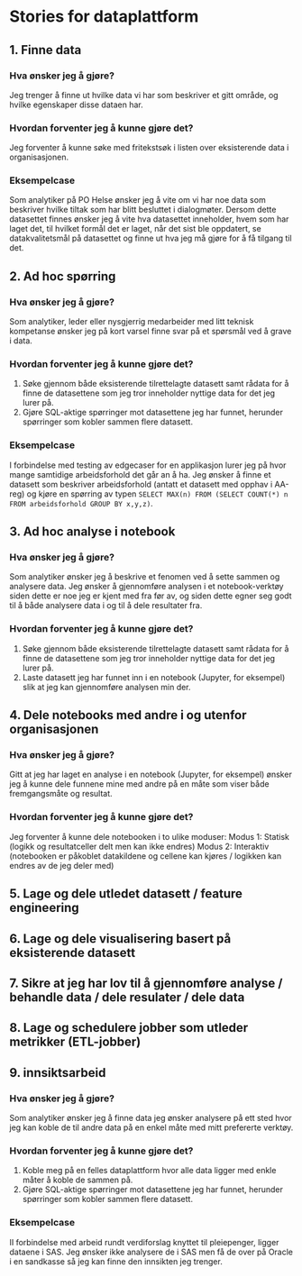 # Stories for dataplattform

## 1. Finne data
### Hva ønsker jeg å gjøre?
Jeg trenger å finne ut hvilke data vi har som beskriver et gitt område, og hvilke egenskaper disse dataen har.

### Hvordan forventer jeg å kunne gjøre det?
Jeg forventer å kunne søke med fritekstsøk i listen over eksisterende data i organisasjonen.

### Eksempelcase
Som analytiker på PO Helse ønsker jeg å vite om vi har noe data som beskriver hvilke tiltak som har blitt besluttet i dialogmøter. Dersom dette datasettet finnes ønsker jeg å vite hva datasettet inneholder, hvem som har laget det, til hvilket formål det er laget, når det sist ble oppdatert, se datakvalitetsmål på datasettet og finne ut hva jeg må gjøre for å få tilgang til det. 

## 2. Ad hoc spørring
### Hva ønsker jeg å gjøre?
Som analytiker, leder eller nysgjerrig medarbeider med litt teknisk kompetanse ønsker jeg på kort varsel finne svar på et spørsmål ved å grave i data.

### Hvordan forventer jeg å kunne gjøre det?
1. Søke gjennom både eksisterende tilrettelagte datasett samt rådata for å finne de datasettene som jeg tror inneholder nyttige data for det jeg lurer på.
2. Gjøre SQL-aktige spørringer mot datasettene jeg har funnet, herunder spørringer som kobler sammen flere datasett.

### Eksempelcase
I forbindelse med testing av edgecaser for en applikasjon lurer jeg på hvor mange samtidige arbeidsforhold det går an å ha. Jeg ønsker å finne et datasett som beskriver arbeidsforhold (antatt et datasett med opphav i AA-reg) og kjøre en spørring av typen ```SELECT MAX(n) FROM (SELECT COUNT(*) n FROM arbeidsforhold GROUP BY x,y,z)```. 


## 3. Ad hoc analyse i notebook
### Hva ønsker jeg å gjøre?
Som analytiker ønsker jeg å beskrive et fenomen ved å sette sammen og analysere data. Jeg ønsker å gjennomføre analysen i et notebook-verktøy siden dette er noe jeg er kjent med fra før av, og siden dette egner seg godt til å både analysere data i og til å dele resultater fra.

### Hvordan forventer jeg å kunne gjøre det?
1. Søke gjennom både eksisterende tilrettelagte datasett samt rådata for å finne de datasettene som jeg tror inneholder nyttige data for det jeg lurer på.
2. Laste datasett jeg har funnet inn i en notebook (Jupyter, for eksempel) slik at jeg kan gjennomføre analysen min der.

## 4. Dele notebooks med andre i og utenfor organisasjonen
### Hva ønsker jeg å gjøre?
Gitt at jeg har laget en analyse i en notebook (Jupyter, for eksempel) ønsker jeg å kunne dele funnene mine med andre på en måte som viser både fremgangsmåte og resultat.

### Hvordan forventer jeg å kunne gjøre det?
Jeg forventer å kunne dele notebooken i to ulike moduser:
Modus 1: Statisk (logikk og resultatceller delt men kan ikke endres)
Modus 2: Interaktiv (notebooken er påkoblet datakildene og cellene kan kjøres / logikken kan endres av de jeg deler med)

## 5. Lage og dele utledet datasett / feature engineering

## 6. Lage og dele visualisering basert på eksisterende datasett

## 7. Sikre at jeg har lov til å gjennomføre analyse / behandle data / dele resulater / dele data

## 8. Lage og schedulere jobber som utleder metrikker (ETL-jobber)

## 9. innsiktsarbeid
### Hva ønsker jeg å gjøre?
Som analytiker ønsker jeg å finne data jeg ønsker analysere på ett sted hvor jeg kan koble de til andre data på en enkel måte med mitt prefererte verktøy. 

### Hvordan forventer jeg å kunne gjøre det?
1. Koble meg på en felles dataplattform hvor alle data ligger med enkle måter å koble de sammen på.
2. Gjøre SQL-aktige spørringer mot datasettene jeg har funnet, herunder spørringer som kobler sammen flere datasett.

### Eksempelcase
II forbindelse med arbeid rundt verdiforslag knyttet til pleiepenger, ligger dataene i SAS. Jeg ønsker ikke analysere de i SAS men få de over på Oracle i en sandkasse så jeg kan finne den innsikten jeg trenger. 
